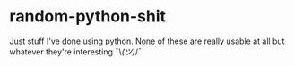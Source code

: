 # random-python-shit
Just stuff I've done using python. None of these are really usable at all but whatever they're interesting ¯\\_(ツ)_/¯

